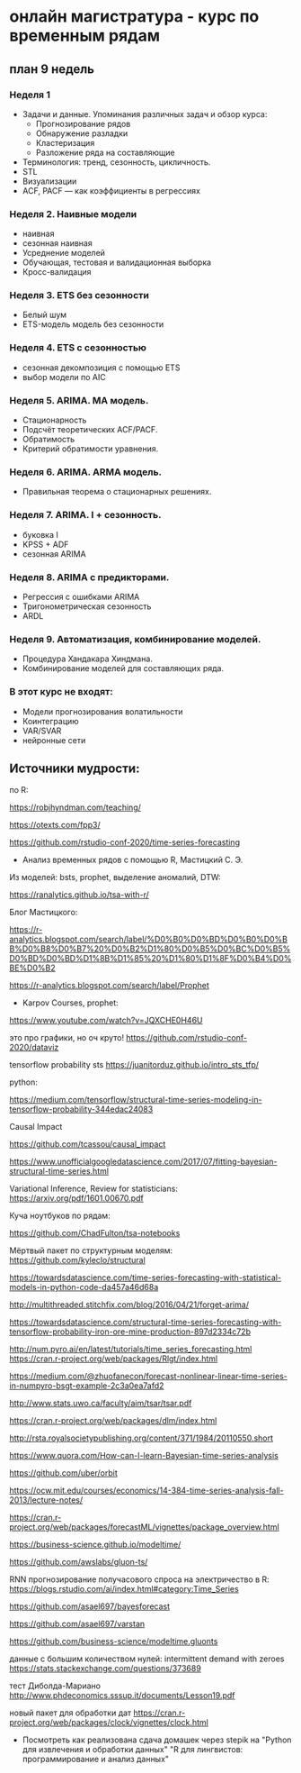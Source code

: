 # онлайн магистратура - курс по временным рядам

## план 9 недель

### Неделя 1

* Задачи и данные. Упоминания различных задач и обзор курса:
    * Прогнозирование рядов
    * Обнаружение разладки
    * Кластеризация
    * Разложение ряда на составляющие
* Терминология: тренд, сезонность, цикличность.
* STL
* Визуализации
* ACF, PACF — как коэффициенты в регрессиях

### Неделя 2. Наивные модели

* наивная
* сезонная наивная
* Усреднение моделей
* Обучающая, тестовая и валидационная выборка
* Кросс-валидация

### Неделя 3. ETS без сезонности

* Белый шум
* ETS-модель модель без сезонности

### Неделя 4. ETS с сезонностью 

* сезонная декомпозиция с помощью ETS
* выбор модели по AIC

### Неделя 5. ARIMA. MA модель.

* Стационарность 
* Подсчёт теоретических ACF/PACF.
* Обратимость
* Критерий обратимости уравнения.

### Неделя 6. ARIMA. ARMA модель.

* Правильная теорема о стационарных решениях. 
### Неделя 7. ARIMA. I + сезонность.

* буковка I
* KPSS + ADF
* сезонная ARIMA

### Неделя 8. ARIMA с предикторами.

* Регрессия с ошибками ARIMA
* Тригонометрическая сезонность
* ARDL
### Неделя 9. Автоматизация, комбинирование моделей. 

* Процедура Хандакара Хиндмана. 
* Комбинирование моделей для составляющих ряда.
 
### В этот курс не входят:

* Модели прогнозирования волатильности
* Коинтеграцию
* VAR/SVAR
* нейронные сети

## Источники мудрости:


по R:

https://robjhyndman.com/teaching/

https://otexts.com/fpp3/

https://github.com/rstudio-conf-2020/time-series-forecasting

* Анализ временных рядов с помощью R, Мастицкий С. Э.

Из моделей: bsts, prophet, выделение аномалий, DTW:

https://ranalytics.github.io/tsa-with-r/


Блог Мастицкого:

https://r-analytics.blogspot.com/search/label/%D0%B0%D0%BD%D0%B0%D0%BB%D0%B8%D0%B7%20%D0%B2%D1%80%D0%B5%D0%BC%D0%B5%D0%BD%D0%BD%D1%8B%D1%85%20%D1%80%D1%8F%D0%B4%D0%BE%D0%B2

https://r-analytics.blogspot.com/search/label/Prophet


* Karpov Courses, prophet:

https://www.youtube.com/watch?v=JQXCHE0H46U


это про графики, но оч круто!
https://github.com/rstudio-conf-2020/dataviz


tensorflow probability sts
https://juanitorduz.github.io/intro_sts_tfp/


python:

https://medium.com/tensorflow/structural-time-series-modeling-in-tensorflow-probability-344edac24083

Causal Impact

https://github.com/tcassou/causal_impact


https://www.unofficialgoogledatascience.com/2017/07/fitting-bayesian-structural-time-series.html




Variational Inference, Review for statisticians:
https://arxiv.org/pdf/1601.00670.pdf


Куча ноутбуков по рядам:

https://github.com/ChadFulton/tsa-notebooks



Мёртвый пакет по структурным моделям:
https://github.com/kyleclo/structural



https://towardsdatascience.com/time-series-forecasting-with-statistical-models-in-python-code-da457a46d68a


http://multithreaded.stitchfix.com/blog/2016/04/21/forget-arima/


https://towardsdatascience.com/structural-time-series-forecasting-with-tensorflow-probability-iron-ore-mine-production-897d2334c72b


http://num.pyro.ai/en/latest/tutorials/time_series_forecasting.html
https://cran.r-project.org/web/packages/Rlgt/index.html


https://medium.com/@zhuofanecon/forecast-nonlinear-linear-time-series-in-numpyro-bsgt-example-2c3a0ea7afd2


http://www.stats.uwo.ca/faculty/aim/tsar/tsar.pdf


https://cran.r-project.org/web/packages/dlm/index.html

http://rsta.royalsocietypublishing.org/content/371/1984/20110550.short

https://www.quora.com/How-can-I-learn-Bayesian-time-series-analysis



https://github.com/uber/orbit



https://ocw.mit.edu/courses/economics/14-384-time-series-analysis-fall-2013/lecture-notes/


https://cran.r-project.org/web/packages/forecastML/vignettes/package_overview.html

https://business-science.github.io/modeltime/


https://github.com/awslabs/gluon-ts/


RNN прогнозирование получасового спроса на электричество в R:
https://blogs.rstudio.com/ai/index.html#category:Time_Series



https://github.com/asael697/bayesforecast

https://github.com/asael697/varstan


https://github.com/business-science/modeltime.gluonts


данные с большим количеством нулей: intermittent demand with zeroes
https://stats.stackexchange.com/questions/373689

тест Диболда-Мариано
http://www.phdeconomics.sssup.it/documents/Lesson19.pdf


новый пакет для обработки дат
https://cran.r-project.org/web/packages/clock/vignettes/clock.html

* Посмотреть как реализована сдача домашек через stepik на
"Python для извлечения и обработки данных"
"R для лингвистов: программирование и анализ данных"